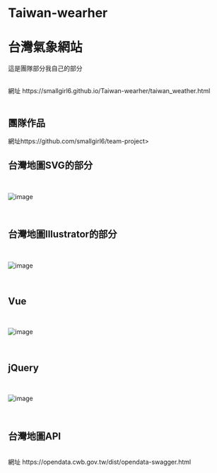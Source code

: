# Taiwan-wearher
<h1>台灣氣象網站</h1>
<p>這是團隊部分我自己的部分</p><br>
網址 https://smallgirl6.github.io/Taiwan-wearher/taiwan_weather.html<br>
<br>

<h2>團隊作品</h2>
網址https://github.com/smallgirl6/team-project><br>

<h2>台灣地圖SVG的部分</h2>
<br>

![image](https://user-images.githubusercontent.com/111422800/212491000-c71ff810-e4d5-4816-a506-5343277ab6e5.png)

<br>

<h2>台灣地圖Illustrator的部分</h2>
<br>

![image](https://user-images.githubusercontent.com/111422800/212491057-eab7f98d-eb41-43a4-bd61-e2e021a39ea6.png)

<br>

<h2>Vue</h2>
<br>

![image](https://user-images.githubusercontent.com/111422800/212491141-731f527b-5120-46d5-98de-ee08bb329729.png)

<br>

<h2>jQuery</h2>
<br>

![image](https://user-images.githubusercontent.com/111422800/212491285-f3a3cd14-738c-4c24-bcaf-f13a844a97f7.png)

<br>

<h2>台灣地圖API</h2>
<br>
網址 https://opendata.cwb.gov.tw/dist/opendata-swagger.html
<br>
